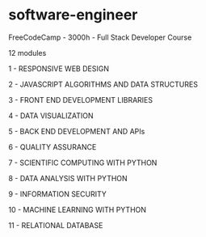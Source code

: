 # software-engineer
 
 FreeCodeCamp - 3000h - Full Stack Developer Course
 
 12 modules
 
 1 - RESPONSIVE WEB DESIGN
 
 2 - JAVASCRIPT ALGORITHMS AND DATA STRUCTURES
 
 3 - FRONT END DEVELOPMENT LIBRARIES
 
 4 - DATA VISUALIZATION
 
 5 - BACK END DEVELOPMENT AND APIs
 
 6 - QUALITY ASSURANCE
 
 7 - SCIENTIFIC COMPUTING WITH PYTHON
 
 8 - DATA ANALYSIS WITH PYTHON
 
 9 - INFORMATION SECURITY
 
 10 - MACHINE LEARNING WITH PYTHON
 
 11 - RELATIONAL DATABASE
 
